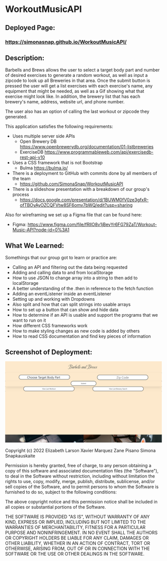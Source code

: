 # WorkoutMusicAPI

## Deployed Page: 

### https://simonasnap.github.io/WorkoutMusicAPI/ 

## Description:
Barbells and Brews allows the user to select a target body part and number of desired exercises to generate a random workout, as well as input a zipcode to look up all Breweries in that area.
Once the submit button is pressed the user will get a list exercises with each exercise's name, any equipment that might be needed, as well as a Gif showing what that exercise might look like. In addition, the brewery list that has each brewery's name, address, website url, and phone number.

The user also has an option of calling the last workout or zipcode they generated.

This application satisfies the following requirements:
 - Uses multiple server side APIs
    - Open Brewery DB https://www.openbrewerydb.org/documentation/01-listbreweries
    - ExerciseDB https://www.programmableweb.com/api/exercisedb-rest-api-v10 
 - Uses a CSS framework that is not Bootstrap
    - Bulma https://bulma.io/
 - There is a deployment to GitHub with commits done by all members of the team
    - https://github.com/SimonaSnap/WorkoutMusicAPI 
 - There is a slideshow presentation with a breakdown of our group's process
    - https://docs.google.com/presentation/d/1BUWM0fV0ze3gfxR-ofTBOyAyOZCQFVtw8SF6omv7bWQ/edit?usp=sharing 


Also for wireframing we set up a Figma file that can be found here:
 - Figma: https://www.figma.com/file/fRllO8v1jBevYr6FG79ZaT/Workout-Music-API?node-id=0%3A1 

## What We Learned:
Somethings that our group got to learn or practice are:
 - Calling an API and filtering out the data being requested
 - Adding and calling data to and from localStorage
 - How to use JSON to change array into a string to then add to localStorage
 - A better understanding of the .then in reference to the fetch function
 - Adding an eventListener inside an eventListener
 - Setting up and working with Dropdowns
 - Also split and how that can split strings into usable arrays
 - How to set up a button that can show and hide data
 - How to determine if an API is usable and support the programs that we want to run on it
 - How different CSS frameworks work
 - How to make styling changes as new code is added by others
 - How to read CSS documentation and find key pieces of information

## Screenshot of Deployment:
![A picture of the deployed HTML file](./assets/img/Barbells-and-Brews.png "Barbells and Brews Deployed Page")

Copyright (c) 2022 Elizabeth Larson Xavier Marquez Zane Pisano Simona Snapkauskaite

Permission is hereby granted, free of charge, to any person obtaining a copy of this software and associated documentation files (the "Software"), to deal in the Software without restriction, including without limitation the rights to use, copy, modify, merge, publish, distribute, sublicense, and/or sell copies of the Software, and to permit persons to whom the Software is furnished to do so, subject to the following conditions:

The above copyright notice and this permission notice shall be included in all copies or substantial portions of the Software.

THE SOFTWARE IS PROVIDED "AS IS", WITHOUT WARRANTY OF ANY KIND, EXPRESS OR IMPLIED, INCLUDING BUT NOT LIMITED TO THE WARRANTIES OF MERCHANTABILITY, FITNESS FOR A PARTICULAR PURPOSE AND NONINFRINGEMENT. IN NO EVENT SHALL THE AUTHORS OR COPYRIGHT HOLDERS BE LIABLE FOR ANY CLAIM, DAMAGES OR OTHER LIABILITY, WHETHER IN AN ACTION OF CONTRACT, TORT OR OTHERWISE, ARISING FROM, OUT OF OR IN CONNECTION WITH THE SOFTWARE OR THE USE OR OTHER DEALINGS IN THE SOFTWARE.
